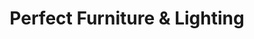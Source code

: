 ---
title: "Perfect Furniture & Lighting"
url: /brooklyn/perfect-furniture-and-lighting/
shop: furniture
---